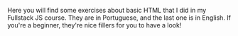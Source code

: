 Here you will find some exercises about basic HTML that I did in my Fullstack JS course.
They are in Portuguese, and the last one is in English.
If you're a beginner, they're nice fillers for you to have a look!